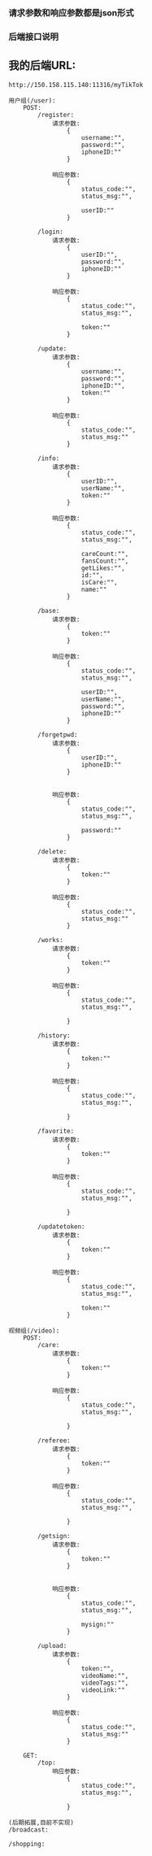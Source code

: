 ### 请求参数和响应参数都是json形式

### 后端接口说明


## 我的后端URL:
    http://150.158.115.140:11316/myTikTok

    用户组(/user):
        POST:
            /register:
                请求参数:
                    {
                        username:"",
                        password:"",
                        iphoneID:""
                    }

                响应参数:
                    {
                        status_code:"",
                        status_msg:"",

                        userID:""
                    }

            /login:
                请求参数:
                    {
                        userID:"",
                        password:"",
                        iphoneID:""
                    }

                响应参数:
                    {
                        status_code:"",
                        status_msg:"",

                        token:""
                    }

            /update:
                请求参数:
                    {
                        username:"",
                        password:"",
                        iphoneID:"",
                        token:""
                    }

                响应参数:
                    {
                        status_code:"",
                        status_msg:""
                    }

            /info:
                请求参数:
                    {
                        userID:"",
                        userName:"",
                        token:""
                    }

                响应参数:
                    {
                        status_code:"",
                        status_msg:"",

                        careCount:"",
                        fansCount:"",
                        getLikes:"",
                        id:"",
                        isCare:"",
                        name:""
                    }

            /base:
                请求参数:
                    {
                        token:""
                    }

                响应参数:
                    {
                        status_code:"",
                        status_msg:"",

                        userID:"",
                        userName:"",
                        password:"",
                        iphoneID:""
                    }

            /forgetpwd:
                请求参数:
                    {
                        userID:"",
                        iphoneID:""
                    }


                响应参数:
                    {
                        status_code:"",
                        status_msg:"",

                        password:""
                    }

            /delete:
                请求参数:
                    {
                        token:""
                    }

                响应参数:
                    {
                        status_code:"",
                        status_msg:""
                    }

            /works:
                请求参数:
                    {
                        token:""
                    }

                响应参数:
                    {
                        status_code:"",
                        status_msg:"",

                    }

            /history:
                请求参数:
                    {
                        token:""
                    }

                响应参数:
                    {
                        status_code:"",
                        status_msg:"",

                    }

            /favorite:
                请求参数:
                    {
                        token:""
                    }

                响应参数:
                    {
                        status_code:"",
                        status_msg:"",

                    }

            /updatetoken:
                请求参数:
                    {
                        token:""
                    }

                响应参数:
                    {
                        status_code:"",
                        status_msg:"",

                        token:""
                    }

    视频组(/video):
        POST:
            /care:
                请求参数:
                    {
                        token:""
                    }

                响应参数:
                    {
                        status_code:"",
                        status_msg:"",

                    }

            /referee:
                请求参数:
                    {
                        token:""
                    }

                响应参数:
                    {
                        status_code:"",
                        status_msg:"",

                    }

            /getsign:
                请求参数:
                    {
                        token:""
                    }


                响应参数:
                    {
                        status_code:"",
                        status_msg:"",

                        mysign:""
                    }

            /upload:
                请求参数:
                    {
                        token:"",
                        videoName:"",
                        videoTags:"",
                        videoLink:""
                    }

                响应参数:
                    {
                        status_code:"",
                        status_msg:""
                    }

        GET:
            /top:
                响应参数:
                    {
                        status_code:"",
                        status_msg:"",

                    }

    (后期拓展,目前不实现)
    /broadcast:

    /shopping:



